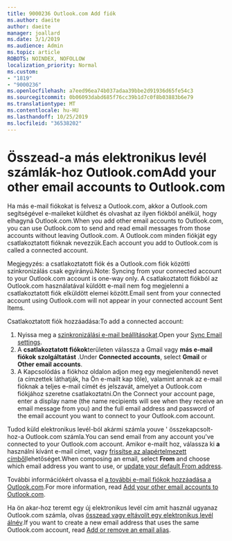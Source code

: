 ```yaml
---
title: 9000236 Outlook.com Add fiók
ms.author: daeite
author: daeite
manager: joallard
ms.date: 3/1/2019
ms.audience: Admin
ms.topic: article
ROBOTS: NOINDEX, NOFOLLOW
localization_priority: Normal
ms.custom:
- "1819"
- "9000236"
ms.openlocfilehash: a7eed96ea74b037adaa39bbe2d91936d65fe54c3
ms.sourcegitcommit: 0b06093dabd685f76cc39b1d7c0f8b03883b6e79
ms.translationtype: MT
ms.contentlocale: hu-HU
ms.lasthandoff: 10/25/2019
ms.locfileid: "36538202"
---
```

# <a name="add-your-other-email-accounts-to-outlookcom"></a><span data-ttu-id="bdd13-102">Összead-a más elektronikus levél számlák-hoz Outlook.com</span><span class="sxs-lookup"><span data-stu-id="bdd13-102">Add your other email accounts to Outlook.com</span></span>

<span data-ttu-id="bdd13-103">Ha más e-mail fiókokat is felvesz a Outlook.com, akkor a Outlook.com segítségével e-maileket küldhet és olvashat az ilyen fiókból anélkül, hogy elhagyná Outlook.com.</span><span class="sxs-lookup"><span data-stu-id="bdd13-103">When you add other email accounts to Outlook.com, you can use Outlook.com to send and read email messages from those accounts without leaving Outlook.com.</span></span> <span data-ttu-id="bdd13-104">A Outlook.com minden fiókját egy csatlakoztatott fióknak nevezzük.</span><span class="sxs-lookup"><span data-stu-id="bdd13-104">Each account you add to Outlook.com is called a connected account.</span></span>

<span data-ttu-id="bdd13-105">Megjegyzés: a csatlakoztatott fiók és a Outlook.com fiók közötti szinkronizálás csak egyirányú.</span><span class="sxs-lookup"><span data-stu-id="bdd13-105">Note: Syncing from your connected account to your Outlook.com account is one-way only.</span></span> <span data-ttu-id="bdd13-106">A csatlakoztatott fiókból az Outlook.com használatával küldött e-mail nem fog megjelenni a csatlakoztatott fiók elküldött elemei között.</span><span class="sxs-lookup"><span data-stu-id="bdd13-106">Email sent from your connected account using Outlook.com will not appear in your connected account Sent Items.</span></span>

<span data-ttu-id="bdd13-107">Csatlakoztatott fiók hozzáadása:</span><span class="sxs-lookup"><span data-stu-id="bdd13-107">To add a connected account:</span></span>

1. <span data-ttu-id="bdd13-108">Nyissa meg a [szinkronizálási e-mail beállításokat](https://go.microsoft.com/fwlink/?linkid=875264).</span><span class="sxs-lookup"><span data-stu-id="bdd13-108">Open your [Sync Email settings](https://go.microsoft.com/fwlink/?linkid=875264).</span></span>
2. <span data-ttu-id="bdd13-109">A **csatlakoztatott fiókok**területen válassza a Gmail vagy **más e-mail fiókok** **szolgáltatást** .</span><span class="sxs-lookup"><span data-stu-id="bdd13-109">Under **Connected accounts**, select **Gmail** or **Other email accounts**.</span></span>
3. <span data-ttu-id="bdd13-110">A Kapcsolódás a fiókhoz oldalon adjon meg egy megjelenítendő nevet (a címzettek láthatják, ha Ön e-mailt kap tőle), valamint annak az e-mail fióknak a teljes e-mail címét és jelszavát, amelyet a Outlook.com fiókjához szeretne csatlakoztatni.</span><span class="sxs-lookup"><span data-stu-id="bdd13-110">On the Connect your account page, enter a display name (the name recipients will see when they receive an email message from you) and the full email address and password of the email account you want to connect to your Outlook.com account.</span></span>

<span data-ttu-id="bdd13-111">Tudod küld elektronikus levél-ból akármi számla youve ' összekapcsolt-hoz-a Outlook.com számla.</span><span class="sxs-lookup"><span data-stu-id="bdd13-111">You can send email from any account you've connected to your Outlook.com account.</span></span> <span data-ttu-id="bdd13-112">Amikor e-mailt hoz, válassza ki **a** használni kívánt e-mail címet, vagy [frissítse az alapértelmezett címből](https://go.microsoft.com/fwlink/?linkid=875264)lehetőséget.</span><span class="sxs-lookup"><span data-stu-id="bdd13-112">When composing an email, select **From** and choose which email address you want to use, or [update your default From address](https://go.microsoft.com/fwlink/?linkid=875264).</span></span>

<span data-ttu-id="bdd13-113">További információkért olvassa el [a további e-mail fiókok hozzáadása a Outlook.com](https://support.office.com/article/c5224df4-5885-4e79-91ba-523aa743f0ba?wt.mc_id=Office_Outlook_com_Alchemy).</span><span class="sxs-lookup"><span data-stu-id="bdd13-113">For more information, read [Add your other email accounts to Outlook.com](https://support.office.com/article/c5224df4-5885-4e79-91ba-523aa743f0ba?wt.mc_id=Office_Outlook_com_Alchemy).</span></span>

<span data-ttu-id="bdd13-114">Ha ön akar-hoz teremt egy új elektronikus levél cím amit használ ugyanaz Outlook.com számla, olvas [összead vagy eltávolít egy elektronikus levél álnév](https://support.office.com/article/459b1989-356d-40fa-a689-8f285b13f1f2?wt.mc_id=Office_Outlook_com_Alchemy).</span><span class="sxs-lookup"><span data-stu-id="bdd13-114">If you want to create a new email address that uses the same Outlook.com account, read [Add or remove an email alias](https://support.office.com/article/459b1989-356d-40fa-a689-8f285b13f1f2?wt.mc_id=Office_Outlook_com_Alchemy).</span></span>